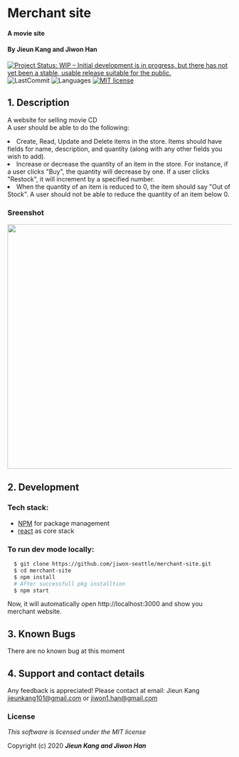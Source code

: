 
# Merchant site 

#### A movie site

#### By **Jieun Kang and Jiwon Han**

[![Project Status: WIP – Initial development is in progress, but there has not yet been a stable, usable release suitable for the public.](https://www.repostatus.org/badges/latest/wip.svg)](https://www.repostatus.org/#wip)
![LastCommit](https://img.shields.io/github/last-commit/jiwon-seattle/merchant-site)
![Languages](https://img.shields.io/github/languages/top/jiwon-seattle/merchant-site)
[![MIT license](https://img.shields.io/badge/License-MIT-orange.svg)](https://lbesson.mit-license.org/)


## 1. Description

A website for selling movie CD <br>
A user should be able to do the following:
<li>Create, Read, Update and Delete items in the store. Items should have fields for name, description, and quantity (along with any other fields you wish to add).</li>
<li>Increase or decrease the quantity of an item in the store. For instance, if a user clicks "Buy", the quantity will decrease by one. If a user clicks "Restock", it will increment by a specified number.</li>
<li>When the quantity of an item is reduced to 0, the item should say "Out of Stock". A user should not be able to reduce the quantity of an item below 0.</li>


### Sreenshot

<image src="src/img/movie-site.jpg" width="550px" />

## 2. Development
### Tech stack:
+ [NPM](https://www.npmjs.com/) for package management
+ [react](https://reactjs.org/) as core stack

### To run dev mode locally:
```bash
  $ git clone https://github.com/jiwon-seattle/merchant-site.git
  $ cd merchant-site
  $ npm install  
  # After successfull pkg installtion
  $ npm start
```
Now, it will automatically open http://localhost:3000 and show you merchant website.

## 3. Known Bugs

There are no known bug at this moment

## 4. Support and contact details

Any feedback is appreciated! Please contact at email: Jieun Kang jieunkang101@gmail.com or jiwon1.han@gmail.com

### License

*This software is licensed under the MIT license*

Copyright (c) 2020 **_Jieun Kang and Jiwon Han_**
